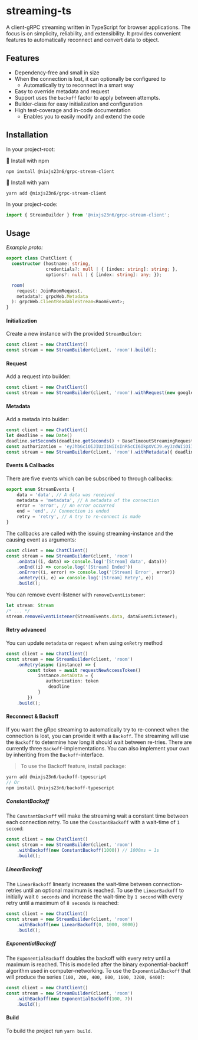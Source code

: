 # streaming-ts

A client-gRPC streaming written in TypeScript for browser applications. The focus is on simplicity, reliability, and extensibility. It provides convenient features to automatically reconnect and convert data to object.

## Features

- Dependency-free and small in size
- When the connection is lost, it can optionally be configured to
  - Automatically try to reconnect in a smart way
- Easy to override metadata and request
- Support uses the `backoff` factor to apply between attempts.
- Builder-class for easy initialization and configuration
- High test-coverage and in-code documentation
  - Enables you to easily modify and extend the code

## Installation

In your project-root:

🚀 Install with npm

```
npm install @nixjs23n6/grpc-stream-client
```

🚀 Install with yarn

```
yarn add @nixjs23n6/grpc-stream-client
```

In your project-code:

```typescript
import { StreamBuilder } from '@nixjs23n6/grpc-stream-client';
```

## Usage

*Example proto:*

```typescript
export class ChatClient {
  constructor (hostname: string,
               credentials?: null | { [index: string]: string; },
               options?: null | { [index: string]: any; });

  room(
    request: JoinRoomRequest,
    metadata?: grpcWeb.Metadata
  ): grpcWeb.ClientReadableStream<RoomEvent>;
}
```

#### Initialization

Create a new instance with the provided `StreamBuilder`:

```typescript
const client = new ChatClient()
const stream = new StreamBuilder(client, 'room').build();
```

#### Request

Add a request into builder:

```typescript
const client = new ChatClient()
const stream = new StreamBuilder(client, 'room').withRequest(new google_protobuf_empty_pb.Empty()).build();
```

#### Metadata

Add a metada into buider:

```typescript
const client = new ChatClient()
let deadline = new Date()
deadline.setSeconds(deadline.getSeconds() + BaseTimeoutStreamingRequest).toString()
const authorization = 'eyJhbGciOiJIUzI1NiIsInR5cCI6IkpXVCJ9.eyJzdWIiOiIxMjM0NTY3ODkwIiwibmFtZSI6IkpvaG4gRG9lIiwiaWF0IjoxNTE2MjM5MDIyfQ.SflKxwRJSMeKKF2QT4fwpMeJf36POk6yJV_adQssw5c'
const stream = new StreamBuilder(client, 'room').withMetadata({ deadline, authorization }).build();
```

#### Events & Callbacks

There are five events which can be subscribed to through callbacks:

```typescript
export enum StreamEvents {
    data = 'data', // A data was received
    metadata = 'metadata', // A metadata of the connection
    error = 'error', // An error occurred
    end = 'end', // Connection is ended
    retry = 'retry', // A try to re-connect is made
}
```

The callbacks are called with the issuing streaming-instance and the causing event as arguments:

```typescript
const client = new ChatClient()
const stream = new StreamBuilder(client, 'room')
    .onData((i, data) => console.log('[Stream] data', data)))
    .onEnd((i) => console.log('[Stream] Ended'))
    .onError((i, error) => console.log('[Stream] Error', error))
    .onRetry((i, e) => console.log('[Stream] Retry', e))
    .build();
```

You can remove event-listener with `removeEventListener`:

```typescript
let stream: Stream
/* ... */
stream.removeEventListener(StreamEvents.data, dataEventListener);
```

#### Retry advanced

You can update `metadata` or `request` when using `onRetry` method

```typescript
const client = new ChatClient()
const stream = new StreamBuilder(client, 'room')
    .onRetry(async (instance) => {
        const token = await requestNewAccessToken()
            instance.metaData = {
               authorization: token
                deadline
            }
        })
    .build();
```

#### Reconnect & Backoff

If you want the gRpc streaming to automatically try to re-connect when the connection is lost, you can provide it with a `Backoff`.
The streaming will use the `Backoff` to determine how long it should wait between re-tries. There are currently three
`Backoff`-implementations. You can also implement your own by inheriting from the `Backoff`-interface.

> To use the Backoff feature, install package:

```typescript
yarn add @nixjs23n6/backoff-typescript
// Or 
npm install @nixjs23n6/backoff-typescript
```

##### ConstantBackoff

The `ConstantBackoff` will make the streaming wait a constant time between each connection retry. To use the `ConstantBackoff`
with a wait-time of `1 second`:

```typescript
const client = new ChatClient()
const stream = new StreamBuilder(client, 'room')
    .withBackoff(new ConstantBackoff(1000)) // 1000ms = 1s
    .build();
```

##### LinearBackoff

The `LinearBackoff` linearly increases the wait-time between connection-retries until an optional maximum is reached.
To use the `LinearBackoff` to initially wait `0 seconds` and increase the wait-time by `1 second` with every retry until
a maximum of `8 seconds` is reached:

```typescript
const client = new ChatClient()
const stream = new StreamBuilder(client, 'room')
    .withBackoff(new LinearBackoff(0, 1000, 8000))
    .build();
```

##### ExponentialBackoff

The `ExponentialBackoff` doubles the backoff with every retry until a maximum is reached. This is modelled after the binary
exponential-backoff algorithm used in computer-networking. To use the `ExponentialBackoff` that will produce the series
`[100, 200, 400, 800, 1600, 3200, 6400]`:

```typescript
const client = new ChatClient()
const stream = new StreamBuilder(client, 'room')
    .withBackoff(new ExponentialBackoff(100, 7))
    .build();
```

#### Build

To build the project run `yarn build`.
